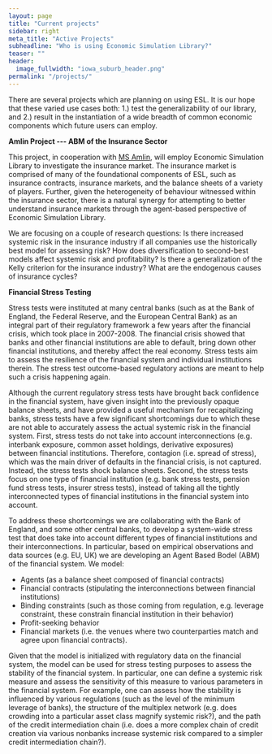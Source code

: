 ```yaml
---
layout: page
title: "Current projects"
sidebar: right
meta_title: "Active Projects"
subheadline: "Who is using Economic Simulation Library?"
teaser: ""
header:
  image_fullwidth: "iowa_suburb_header.png"
permalink: "/projects/"
---
```

There are several projects which are planning on using ESL. It is our hope that these varied use cases both: 1.) test the generalizability of our library, and 2.) result in the instantiation of a wide breadth of common economic components which future users can employ.

**Amlin Project --- ABM of the Insurance Sector**

This project, in cooperation with [MS Amlin](http://www.amlin.com/), will employ Economic Simulation Library to investigate the insurance market. The insurance market is comprised of many of the foundational components of ESL, such as insurance contracts, insurance markets, and the balance sheets of a variety of players. Further, given the heterogeneity of behaviour witnessed within the insurance sector, there is a natural synergy for attempting to better understand insurance markets through the agent-based perspective of Economic Simulation Library.

We are focusing on a couple of research questions: Is there increased systemic risk in the insurance industry if all companies use the historically best model for assessing risk? How does diversification to second-best models affect systemic risk and profitability? Is there a generalization of the Kelly criterion for the insurance industry? What are the endogenous causes of insurance cycles?

**Financial Stress Testing**

Stress tests were instituted at many central banks (such as at the Bank of England, the
Federal Reserve, and the European Central Bank) as an integral part of their regulatory
framework a few years after the financial crisis, which took place in 2007-2008. The
financial crisis showed that banks and other financial institutions are able to default,
bring down other financial institutions, and thereby affect the real economy. Stress tests
aim to assess the resilience of the financial system and individual institutions therein.
The stress test outcome-based regulatory actions are meant to help such a crisis
happening again.

Although the current regulatory stress tests have brought back confidence in the
financial system, have given insight into the previously opaque balance sheets, and
have provided a useful mechanism for recapitalizing banks, stress tests have a few
significant shortcomings due to which these are not able to accurately assess the actual
systemic risk in the financial system. First, stress tests do not take into account
interconnections (e.g. interbank exposure, common asset holdings, derivative
exposures) between financial institutions. Therefore, contagion (i.e. spread of stress),
which was the main driver of defaults in the financial crisis, is not captured. Instead, the
stress tests shock balance sheets. Second, the stress tests focus on one type of
financial institution (e.g. bank stress tests, pension fund stress tests, insurer stress
tests), instead of taking all the tightly interconnected types of financial institutions in
the financial system into account.

To address these shortcomings we are collaborating with the Bank of England, and
some other central banks, to develop a system-wide stress test that does take into
account different types of financial institutions and their interconnections. In particular,
based on empirical observations and data sources (e.g. EU, UK) we are developing an
Agent Based Bodel (ABM) of the financial system. We model:
<ul>

<li> Agents (as a balance sheet composed of financial contracts)</li>
<li> Financial contracts (stipulating the interconnections between financial institutions)</li>
<li> Binding constraints (such as those coming from regulation, e.g. leverage constraint,
these constrain financial institution in their behavior)</li>
<li> Profit-seeking behavior </li>
<li> Financial markets (i.e. the venues where two counterparties match and agree upon
financial contracts). </li>
</ul>

Given that the model is initialized with regulatory data on the financial system, the
model can be used for stress testing purposes to assess the stability of the financial
system. In particular, one can define a systemic risk measure and assess the sensitivity
of this measure to various parameters in the financial system. For example, one can
assess how the stability is influenced by various regulations (such as the level of the
minimum leverage of banks), the structure of the multiplex network (e.g. does crowding
into a particular asset class magnify systemic risk?), and the path of the credit
intermediation chain (i.e. does a more complex chain of credit creation via various nonbanks
increase systemic risk compared to a simpler credit intermediation chain?).
